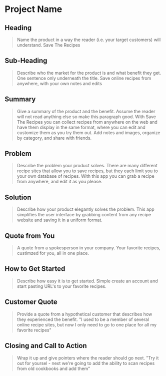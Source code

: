 # Project Name #

<!-- 
> This material was originally posted [here](http://www.quora.com/What-is-Amazons-approach-to-product-development-and-product-management). It is reproduced here for posterities sake.

There is an approach called "working backwards" that is widely used at Amazon. They work backwards from the customer, rather than starting with an idea for a product and trying to bolt customers onto it. While working backwards can be applied to any specific product decision, using this approach is especially important when developing new products or features.

For new initiatives a product manager typically starts by writing an internal press release announcing the finished product. The target audience for the press release is the new/updated product's customers, which can be retail customers or internal users of a tool or technology. Internal press releases are centered around the customer problem, how current solutions (internal or external) fail, and how the new product will blow away existing solutions.

If the benefits listed don't sound very interesting or exciting to customers, then perhaps they're not (and shouldn't be built). Instead, the product manager should keep iterating on the press release until they've come up with benefits that actually sound like benefits. Iterating on a press release is a lot less expensive than iterating on the product itself (and quicker!).

If the press release is more than a page and a half, it is probably too long. Keep it simple. 3-4 sentences for most paragraphs. Cut out the fat. Don't make it into a spec. You can accompany the press release with a FAQ that answers all of the other business or execution questions so the press release can stay focused on what the customer gets. My rule of thumb is that if the press release is hard to write, then the product is probably going to suck. Keep working at it until the outline for each paragraph flows. 

Oh, and I also like to write press-releases in what I call "Oprah-speak" for mainstream consumer products. Imagine you're sitting on Oprah's couch and have just explained the product to her, and then you listen as she explains it to her audience. That's "Oprah-speak", not "Geek-speak".

Once the project moves into development, the press release can be used as a touchstone; a guiding light. The product team can ask themselves, "Are we building what is in the press release?" If they find they're spending time building things that aren't in the press release (overbuilding), they need to ask themselves why. This keeps product development focused on achieving the customer benefits and not building extraneous stuff that takes longer to build, takes resources to maintain, and doesn't provide real customer benefit (at least not enough to warrant inclusion in the press release).
 -->
 
## Heading ##
  > Name the product in a way the reader (i.e. your target customers) will understand.
  Save The Recipes

## Sub-Heading ##
  > Describe who the market for the product is and what benefit they get. One sentence only underneath the title.
  Save online recipes from anywhere, with your own notes and edits

## Summary ##
  > Give a summary of the product and the benefit. Assume the reader will not read anything else so make this paragraph good.
  With Save The Recipes you can collect recipes from anywhere on the web and have them display in the same format, where you can edit and customize them as you try them out. Add notes and images, organize by category, and share with friends. 

## Problem ##
  > Describe the problem your product solves.
  There are many different recipe sites that allow you to save recipes, but they each limit you to your own database of recipes. With this app you can grab a recipe from anywhere, and edit it as you please.

## Solution ##
  > Describe how your product elegantly solves the problem.
  This app simplifies the user interface by grabbing content from any recipe website and saving it in a uniform format.

## Quote from You ##
  > A quote from a spokesperson in your company.
  Your favorite recipes, custimzed for you, all in one place.

## How to Get Started ##
  > Describe how easy it is to get started.
  Simple create an account and start pasting URL's to your favorite recipes. 

## Customer Quote ##
  > Provide a quote from a hypothetical customer that describes how they experienced the benefit.
  "I used to be a member of several online recipe sites, but now I only need to go to one place for all my favorite recipes"

## Closing and Call to Action ##
  > Wrap it up and give pointers where the reader should go next.
  "Try it out for yoursel - next we're going to add the ability to scan recipes from old cookbooks and add them"
